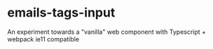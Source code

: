 # emails-tags-input
An experiment towards a "vanilla" web component with Typescript + webpack ie11 compatible
